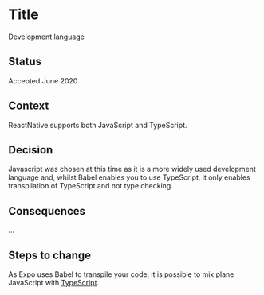# Title

Development language

## Status

Accepted June 2020

## Context

ReactNative supports both JavaScript and TypeScript.

## Decision

Javascript was chosen at this time as it is a more widely used development language and, whilst Babel enables you to use TypeScript, it only enables transpilation of TypeScript and not type checking.

## Consequences

...

## Steps to change

As Expo uses Babel to transpile your code, it is possible to mix plane JavaScript with [TypeScript](https://reactnative.dev/docs/typescript).
